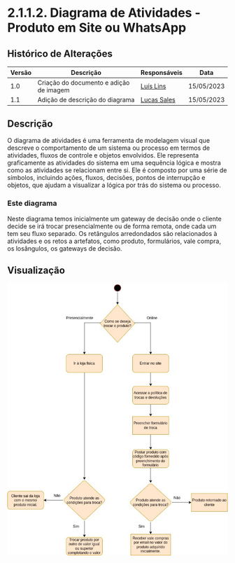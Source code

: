 # 2.1.1.2. Diagrama de Atividades - Produto em Site ou WhatsApp

## Histórico de Alterações

| Versão | Descrição                                          | Responsáveis                                 | Data       |
| ------ | -------------------------------------------------- | -------------------------------------------- | ---------- |
| 1.0    | Criação do documento e adição de imagem | [Luís Lins](https://github.com/luisgaboardi) | 15/05/2023 |
| 1.1    | Adição de descrição do diagrama | [Lucas Sales](https://github.com/lux-sales) | 15/05/2023 |

## Descrição
O diagrama de atividades é uma ferramenta de modelagem visual que descreve o comportamento de um sistema ou processo em termos de atividades, fluxos de controle e objetos envolvidos. Ele representa graficamente as atividades do sistema em uma sequência lógica e mostra como as atividades se relacionam entre si. Ele é composto por uma série de símbolos, incluindo ações, fluxos, decisões, pontos de interrupção e objetos, que ajudam a visualizar a lógica por trás do sistema ou processo.

### Este diagrama
Neste diagrama temos inicialmente um gateway de decisão onde o cliente decide se irá trocar presencialmente ou de forma remota, onde cada um tem seu fluxo separado. Os retângulos arredondados são relacionados à atividades e os retos a artefatos, como produto, formulários, vale compra, os losângulos, os gateways de decisão.


## Visualização

![Diagrama de Atividades - Produto em Site ou WhatsApp](../Imagens/DiagramaAtividadesProdutoSiteWpp.jpeg)